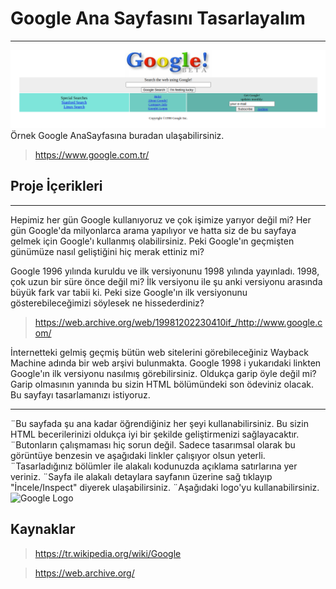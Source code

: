 #  Google Ana Sayfasını Tasarlayalım
---

  ![1998 Google Anasayfa](https://raw.githubusercontent.com/Kodluyoruz/taskforce/main/css/cssodev3/figures/googlehomepage.png)
Örnek Google AnaSayfasına buradan ulaşabilirsiniz.
 > https://www.google.com.tr/

## Proje İçerikleri 
---
Hepimiz her gün Google kullanıyoruz ve çok işimize yarıyor değil mi? Her gün Google'da milyonlarca arama yapılıyor ve hatta siz de bu sayfaya gelmek için Google'ı kullanmış olabilirsiniz. Peki Google'ın geçmişten günümüze nasıl geliştiğini hiç merak ettiniz mi?

Google 1996 yılında kuruldu ve ilk versiyonunu 1998 yılında yayınladı. 1998, çok uzun bir süre önce değil mi? İlk versiyonu ile şu anki versiyonu arasında büyük fark var tabii ki. Peki size Google'ın ilk versiyonunu gösterebileceğimizi söylesek ne hissederdiniz?
>https://web.archive.org/web/19981202230410if_/http://www.google.com/

İnternetteki gelmiş geçmiş bütün web sitelerini görebileceğiniz Wayback Machine adında bir web arşivi bulunmakta. Google 1998 i yukarıdaki linkten  Google'ın ilk versiyonu nasılmış görebilirsiniz. Oldukça garip öyle değil mi? Garip olmasının yanında bu sizin HTML bölümündeki son ödeviniz olacak. Bu sayfayı tasarlamanızı istiyoruz.
<hr>



¨Bu sayfada şu ana kadar öğrendiğiniz her şeyi kullanabilirsiniz. Bu sizin HTML becerilerinizi oldukça iyi bir şekilde geliştirmenizi sağlayacaktır.
¨Butonların çalışmaması hiç sorun değil. Sadece tasarımsal olarak bu görüntüye benzesin ve aşağıdaki linkler çalışıyor olsun yeterli.
¨Tasarladığınız bölümler ile alakalı kodunuzda açıklama satırlarına yer veriniz.
¨Sayfa ile alakalı detaylara sayfanın üzerine sağ tıklayıp "İncele/Inspect" diyerek ulaşabilirsiniz.
¨Aşağıdaki logo'yu kullanabilirsiniz.
![Google Logo](https://web.archive.org/web/19990504112211im_/http://www.google.com/google.jpg)

## Kaynaklar
>https://tr.wikipedia.org/wiki/Google

>https://web.archive.org/




